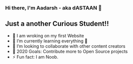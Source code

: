 ### Hi there, I'm Aadarsh - aka dASTAAN 👋


## Just a another Curious Student!!

- 🔭 I am wroking on my first Website
- 🌱 I’m currently learning everything 🤣
- 👯 I’m looking to collaborate with other content creators
- 🥅 2020 Goals: Contribute more to Open Source projects
- ⚡ Fun fact: I am Noob.